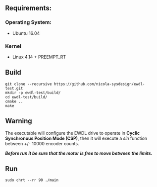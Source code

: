 ## Requirements:
### Operating System:
- Ubuntu 16.04
### Kernel
- Linux 4.14 + PREEMPT_RT
## Build
```
git clone --recursive https://github.com/nicola-sysdesign/ewdl-test.git
mkdir -p ewdl-test/build/
cd ewdl-test/build/
cmake ..
make
```
## Warning
The executable will configure the EWDL drive to operate in **Cyclic Synchronous Position Mode (CSP)**, then it will execute a _sin_ function between +/- 10000 encoder counts.

***Before run it be sure that the motor is free to move between the limits.***
## Run
```
sudo chrt --rr 90 ./main
```
